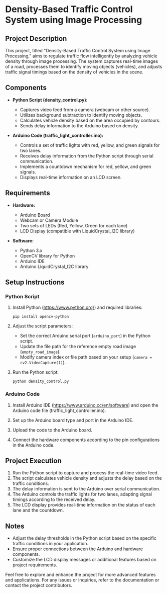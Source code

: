 # Density-Based Traffic Control System using Image Processing

## Project Description
This project, titled "Density-Based Traffic Control System using Image Processing," aims to regulate traffic flow intelligently by analyzing vehicle density through image processing. The system captures real-time images of a road, processes them to identify moving objects (vehicles), and adjusts traffic signal timings based on the density of vehicles in the scene.

## Components
- **Python Script (density_control.py):**
  - Captures video feed from a camera (webcam or other source).
  - Utilizes background subtraction to identify moving objects.
  - Calculates vehicle density based on the area occupied by contours.
  - Sends delay information to the Arduino based on density.
  
- **Arduino Code (traffic_light_controller.ino):**
  - Controls a set of traffic lights with red, yellow, and green signals for two lanes.
  - Receives delay information from the Python script through serial communication.
  - Implements a countdown mechanism for red, yellow, and green signals.
  - Displays real-time information on an LCD screen.

## Requirements
- **Hardware:**
  - Arduino Board
  - Webcam or Camera Module
  - Two sets of LEDs (Red, Yellow, Green for each lane)
  - LCD Display (compatible with LiquidCrystal_I2C library)
  
- **Software:**
  - Python 3.x
  - OpenCV library for Python
  - Arduino IDE
  - Arduino LiquidCrystal_I2C library
  
## Setup Instructions

### Python Script
1. Install Python (https://www.python.org/) and required libraries:
   ```
   pip install opencv-python
   ```

2. Adjust the script parameters:
   - Set the correct Arduino serial port (`arduino_port`) in the Python script.
   - Update the file path for the reference empty road image (`empty_road_image`).
   - Modify camera index or file path based on your setup (`camera = cv2.VideoCapture(1)`).

3. Run the Python script:
   ```
   python density_control.py
   ```

### Arduino Code
1. Install Arduino IDE (https://www.arduino.cc/en/software) and open the Arduino code file (traffic_light_controller.ino).

2. Set up the Arduino board type and port in the Arduino IDE.

3. Upload the code to the Arduino board.

4. Connect the hardware components according to the pin configurations in the Arduino code.

## Project Execution
1. Run the Python script to capture and process the real-time video feed.
2. The script calculates vehicle density and adjusts the delay based on the traffic conditions.
3. The delay information is sent to the Arduino over serial communication.
4. The Arduino controls the traffic lights for two lanes, adapting signal timings according to the received delay.
5. The LCD display provides real-time information on the status of each lane and the countdown.

## Notes
- Adjust the delay thresholds in the Python script based on the specific traffic conditions in your application.
- Ensure proper connections between the Arduino and hardware components.
- Customize the LCD display messages or additional features based on project requirements.

Feel free to explore and enhance the project for more advanced features and applications. For any issues or inquiries, refer to the documentation or contact the project contributors.
